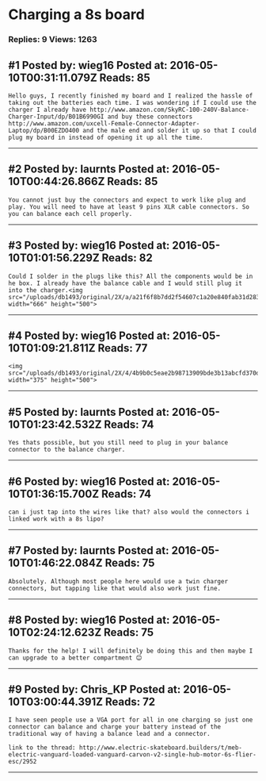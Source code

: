 # Charging a 8s board

### Replies: 9 Views: 1263

## \#1 Posted by: wieg16 Posted at: 2016-05-10T00:31:11.079Z Reads: 85

```
Hello guys, I recently finished my board and I realized the hassle of taking out the batteries each time. I was wondering if I could use the charger I already have http://www.amazon.com/SkyRC-100-240V-Balance-Charger-Input/dp/B01B6990GI and buy these connectors http://www.amazon.com/uxcell-Female-Connector-Adapter-Laptop/dp/B00EZDO400 and the male end and solder it up so that I could plug my board in instead of opening it up all the time.
```

---
## \#2 Posted by: laurnts Posted at: 2016-05-10T00:44:26.866Z Reads: 85

```
You cannot just buy the connectors and expect to work like plug and play. You will need to have at least 9 pins XLR cable connectors. So you can balance each cell properly.
```

---
## \#3 Posted by: wieg16 Posted at: 2016-05-10T01:01:56.229Z Reads: 82

```
Could I solder in the plugs like this? All the components would be in he box. I already have the balance cable and I would still plug it into the charger.<img src="/uploads/db1493/original/2X/a/a21f6f8b7dd2f54607c1a20e840fab31d283ee2f.jpg" width="666" height="500">
```

---
## \#4 Posted by: wieg16 Posted at: 2016-05-10T01:09:21.811Z Reads: 77

```
<img src="/uploads/db1493/original/2X/4/4b9b0c5eae2b98713909bde3b13abcfd370db2b2.jpg" width="375" height="500">
```

---
## \#5 Posted by: laurnts Posted at: 2016-05-10T01:23:42.532Z Reads: 74

```
Yes thats possible, but you still need to plug in your balance connector to the balance charger.
```

---
## \#6 Posted by: wieg16 Posted at: 2016-05-10T01:36:15.700Z Reads: 74

```
can i just tap into the wires like that? also would the connectors i linked work with a 8s lipo?
```

---
## \#7 Posted by: laurnts Posted at: 2016-05-10T01:46:22.084Z Reads: 75

```
Absolutely. Although most people here would use a twin charger connectors, but tapping like that would also work just fine.
```

---
## \#8 Posted by: wieg16 Posted at: 2016-05-10T02:24:12.623Z Reads: 75

```
Thanks for the help! I will definitely be doing this and then maybe I can upgrade to a better compartment 😊
```

---
## \#9 Posted by: Chris_KP Posted at: 2016-05-10T03:00:44.391Z Reads: 72

```
I have seen people use a VGA port for all in one charging so just one connector can balance and charge your battery instead of the traditional way of having a balance lead and a connector. 

link to the thread: http://www.electric-skateboard.builders/t/meb-electric-vanguard-loaded-vanguard-carvon-v2-single-hub-motor-6s-flier-esc/2952
```

---
